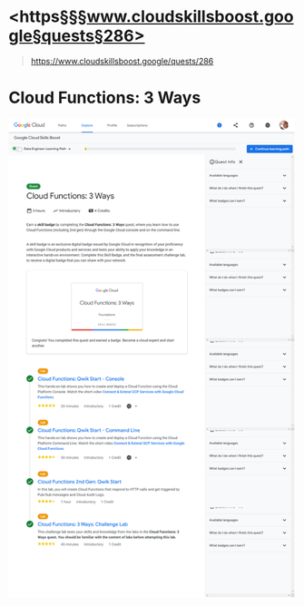 # <https§§§www.cloudskillsboost.google§quests§286>
> <https://www.cloudskillsboost.google/quests/286>

# Cloud Functions: 3 Ways

![](1687179861873.png)